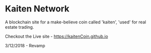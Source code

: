 # Kaiten Network
A blockchain site for a make-believe coin called 'kaiten', 'used' for real estate trading.

Checkout the Live site - https://kaitenCoin.github.io

3/12/2018 - Revamp


